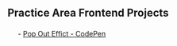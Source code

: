 ## Practice Area Frontend Projects

<img width="17px" src="https://user-images.githubusercontent.com/105348844/209653848-7b1cc191-ce00-48cb-b49c-14fb8a5022ed.png"/> - [Pop Out Effict - CodePen ](https://codepen.io/ai24/pen/XWBXXVx)
